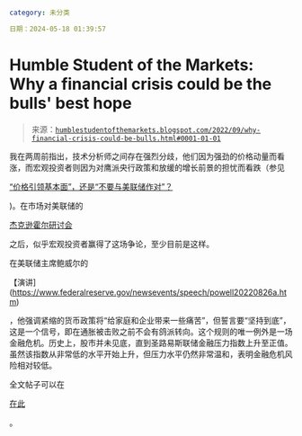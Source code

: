 ```yaml

category: 未分类

日期：2024-05-18 01:39:57

```

# Humble Student of the Markets: Why a financial crisis could be the bulls' best hope

> 来源：[`humblestudentofthemarkets.blogspot.com/2022/09/why-financial-crisis-could-be-bulls.html#0001-01-01`](https://humblestudentofthemarkets.blogspot.com/2022/09/why-financial-crisis-could-be-bulls.html#0001-01-01)

我在两周前指出，技术分析师之间存在强烈分歧，他们因为强劲的价格动量而看涨，而宏观投资者则因为对鹰派央行政策和放缓的增长前景的担忧而看跌（参见

[“价格引领基本面”，还是“不要与美联储作对”？](https://humblestudentofthemarkets.com/2022/08/20/price-leads-fundamentals-or-dont-fight-the-fed/)

)。在市场对美联储的

[杰克逊霍尔研讨会](https://www.kansascityfed.org/research/jackson-hole-economic-policy-symposium-reassessing-constraints-on-the-economy-and-policy/)

之后，似乎宏观投资者赢得了这场争论，至少目前是这样。

在美联储主席鲍威尔的

【演讲](https://www.federalreserve.gov/newsevents/speech/powell20220826a.htm)

，他强调紧缩的货币政策将“给家庭和企业带来一些痛苦”，但誓言要“坚持到底”，这是一个信号，即在通胀被击败之前不会有鸽派转向。这个规则的唯一例外是一场金融危机。历史上，股市并未见底，直到圣路易斯联储金融压力指数上升至正值。虽然该指数从非常低的水平开始上升，但压力水平仍然非常温和，表明金融危机风险相对较低。

全文帖子可以在

[在此](https://humblestudentofthemarkets.com/2022/09/03/why-a-financial-crisis-could-be-the-bulls-best-hope/)

。
